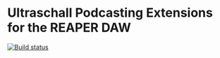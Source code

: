 # Ultraschall Podcasting Extensions for the REAPER DAW

[![Build status](https://dev.azure.com/ultraschall/ultraschall-3/_apis/build/status/ultraschall-3)](https://dev.azure.com/ultraschall/ultraschall-3/_build/latest?definitionId=26)


